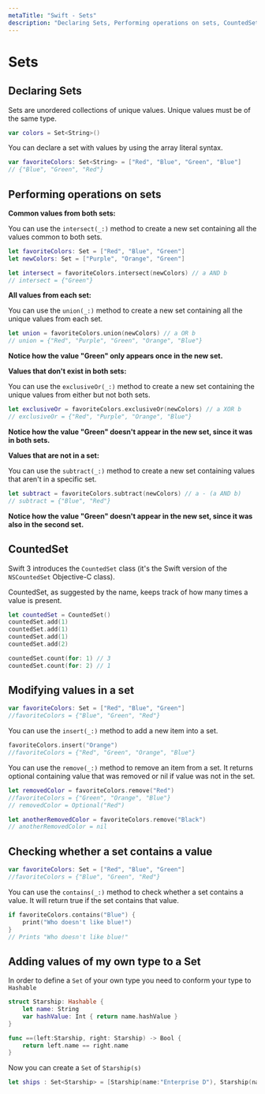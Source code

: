 ```yaml
---
metaTitle: "Swift - Sets"
description: "Declaring Sets, Performing operations on sets, CountedSet, Modifying values in a set, Checking whether a set contains a value, Adding values of my own type to a Set"
---
```


# Sets



## Declaring Sets


Sets are unordered collections of unique values. Unique values must be of the same type.

```swift
var colors = Set<String>()

```

You can declare a set with values by using the array literal syntax.

```swift
var favoriteColors: Set<String> = ["Red", "Blue", "Green", "Blue"]
// {"Blue", "Green", "Red"}

```



## Performing operations on sets


**Common values from both sets:**

You can use the `intersect(_:)` method to create a new set containing all the values common to both sets.

```swift
let favoriteColors: Set = ["Red", "Blue", "Green"]
let newColors: Set = ["Purple", "Orange", "Green"]

let intersect = favoriteColors.intersect(newColors) // a AND b
// intersect = {"Green"}

```

**All values from each set:**

You can use the `union(_:)` method to create a new set containing all the unique values from each set.

```swift
let union = favoriteColors.union(newColors) // a OR b
// union = {"Red", "Purple", "Green", "Orange", "Blue"}

```

**Notice how the value "Green" only appears once in the new set.**

**Values that don't exist in both sets:**

You can use the `exclusiveOr(_:)` method to create a new set containing the unique values from either but not both sets.

```swift
let exclusiveOr = favoriteColors.exclusiveOr(newColors) // a XOR b
// exclusiveOr = {"Red", "Purple", "Orange", "Blue"}

```

**Notice how the value "Green" doesn't appear in the new set, since it was in both sets.**

**Values that are not in a set:**

You can use the `subtract(_:)` method to create a new set containing values that aren't in a specific set.

```swift
let subtract = favoriteColors.subtract(newColors) // a - (a AND b)
// subtract = {"Blue", "Red"}

```

**Notice how the value "Green" doesn't appear in the new set, since it was also in the second set.**



## CountedSet


Swift 3 introduces the `CountedSet` class (it's the Swift version of the  `NSCountedSet` Objective-C class).

CountedSet, as suggested by the name, keeps track of how many times a value is present.

```swift
let countedSet = CountedSet()
countedSet.add(1)
countedSet.add(1)
countedSet.add(1)
countedSet.add(2)

countedSet.count(for: 1) // 3
countedSet.count(for: 2) // 1

```



## Modifying values in a set


```swift
var favoriteColors: Set = ["Red", "Blue", "Green"]
//favoriteColors = {"Blue", "Green", "Red"}  

```

You can use the `insert(_:)` method to add a new item into a set.

```swift
favoriteColors.insert("Orange")
//favoriteColors = {"Red", "Green", "Orange", "Blue"}

```

You can use the `remove(_:)` method to remove an item from a set. It returns optional containing value that was removed or nil if value was not in the set.

```swift
let removedColor = favoriteColors.remove("Red")
//favoriteColors = {"Green", "Orange", "Blue"}
// removedColor = Optional("Red")

let anotherRemovedColor = favoriteColors.remove("Black")
// anotherRemovedColor = nil

```



## Checking whether a set contains a value


```swift
var favoriteColors: Set = ["Red", "Blue", "Green"]
//favoriteColors = {"Blue", "Green", "Red"}

```

You can use the `contains(_:)` method to check whether a set contains a value. It will return true if the set contains that value.

```swift
if favoriteColors.contains("Blue") {
    print("Who doesn't like blue!")
}
// Prints "Who doesn't like blue!"

```



## Adding values of my own type to a Set


In order to define a `Set` of your own type you need to conform your type to `Hashable`

```swift
struct Starship: Hashable {
    let name: String
    var hashValue: Int { return name.hashValue }
}

func ==(left:Starship, right: Starship) -> Bool {
    return left.name == right.name
}

```

Now you can create a `Set` of `Starship(s)`

```swift
let ships : Set<Starship> = [Starship(name:"Enterprise D"), Starship(name:"Voyager"), Starship(name:"Defiant") ]

```

